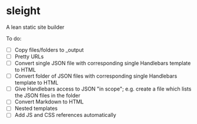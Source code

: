 sleight
=======

A lean static site builder

To do:

- [ ] Copy files/folders to _output
- [ ] Pretty URLs
- [ ] Convert single JSON file with corresponding single Handlebars template to HTML
- [ ] Convert folder of JSON files with corresponding single Handlebars template to HTML
- [ ] Give Handlebars access to JSON "in scope"; e.g. create a file which lists the JSON files in the folder
- [ ] Convert Markdown to HTML
- [ ] Nested templates
- [ ] Add JS and CSS references automatically
